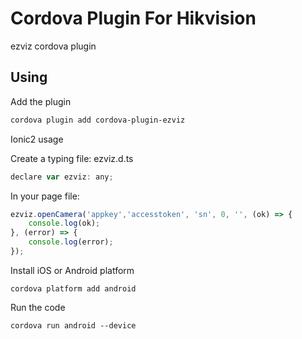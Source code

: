 # Cordova Plugin For Hikvision
ezviz cordova plugin

## Using

Add the plugin
```bash
cordova plugin add cordova-plugin-ezviz
```

Ionic2 usage

Create a typing file: ezviz.d.ts

```js
declare var ezviz: any;
```

In your page file:
```js
ezviz.openCamera('appkey','accesstoken', 'sn', 0, '', (ok) => {
    console.log(ok);
}, (error) => {
    console.log(error); 
});
```

Install iOS or Android platform
```
cordova platform add android
```

Run the code
```
cordova run android --device
```